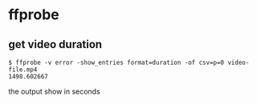 # ffprobe

## get video duration

```
$ ffprobe -v error -show_entries format=duration -of csv=p=0 video-file.mp4
1498.602667
```

the output show in seconds
